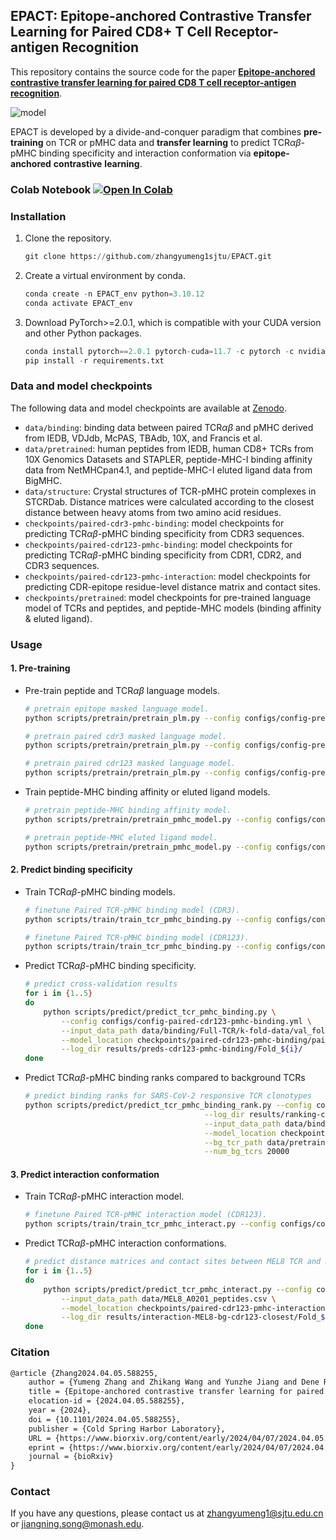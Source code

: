 ## EPACT: Epitope-anchored Contrastive Transfer Learning for Paired CD8+ T Cell Receptor-antigen Recognition

This repository contains the source code for the paper [**Epitope-anchored contrastive transfer learning for paired CD8 T cell receptor-antigen recognition**](https://www.biorxiv.org/content/10.1101/2024.04.05.588255v1).

![model](./model.png)

EPACT is developed by a divide-and-conquer paradigm that combines **pre-training** on TCR or pMHC data and **transfer learning** to predict TCR$\alpha\beta$-pMHC binding specificity and interaction conformation via **epitope-anchored** **contrastive** **learning**.

### Colab Notebook <a href="https://colab.research.google.com/github/zhangyumeng1sjtu/EPACT/blob/main/EPACT.ipynb" target="_parent"><img src="https://colab.research.google.com/assets/colab-badge.svg" alt="Open In Colab"/></a>

### Installation

1. Clone the repository.

   ```python
   git clone https://github.com/zhangyumeng1sjtu/EPACT.git
   ```
2. Create a virtual environment by conda.

   ```python
   conda create -n EPACT_env python=3.10.12
   conda activate EPACT_env
   ```
3. Download PyTorch>=2.0.1, which is compatible with your CUDA version and other Python packages.

   ```python
   conda install pytorch==2.0.1 pytorch-cuda=11.7 -c pytorch -c nvidia # for CUDA 11.7
   pip install -r requirements.txt
   ```

### Data and model checkpoints

The following data and model checkpoints are available at [Zenodo](https://zenodo.org/records/10996150).

- `data/binding`: binding data between paired TCR$\alpha\beta$ and pMHC derived from IEDB, VDJdb, McPAS, TBAdb, 10X, and Francis et al.
- `data/pretrained`: human peptides from IEDB, human CD8+ TCRs from 10X Genomics Datasets and STAPLER, peptide-MHC-I binding affinity data from NetMHCpan4.1, and peptide-MHC-I eluted ligand data from BigMHC.
- `data/structure`: Crystal structures of TCR-pMHC protein complexes in STCRDab. Distance matrices were calculated according to the closest distance between heavy atoms from two amino acid residues.
- `checkpoints/paired-cdr3-pmhc-binding`: model checkpoints for predicting TCR$\alpha\beta$-pMHC binding specificity from CDR3 sequences.
- `checkpoints/paired-cdr123-pmhc-binding`: model checkpoints for predicting TCR$\alpha\beta$-pMHC binding specificity from CDR1, CDR2, and CDR3 sequences.
- `checkpoints/paired-cdr123-pmhc-interaction`: model checkpoints for predicting CDR-epitope residue-level distance matrix and contact sites.
- `checkpoints/pretrained`: model checkpoints for pre-trained language model of TCRs and peptides, and peptide-MHC models (binding affinity & eluted ligand).

### Usage

#### 1. Pre-training

- Pre-train peptide and TCR$\alpha\beta$ language models.

  ```bash
  # pretrain epitope masked language model.
  python scripts/pretrain/pretrain_plm.py --config configs/config-pretrain-epitope-lm.yml

  # pretrain paired cdr3 masked language model.
  python scripts/pretrain/pretrain_plm.py --config configs/config-pretrain-cdr3-lm.yml

  # pretrain paired cdr123 masked language model.
  python scripts/pretrain/pretrain_plm.py --config configs/config-pretrain-cdr123-lm.yml
  ```
- Train peptide-MHC binding affinity or eluted ligand models.

  ```bash
  # pretrain peptide-MHC binding affinity model.
  python scripts/pretrain/pretrain_pmhc_model.py --config configs/config-pmhc-binding.yml

  # pretrain peptide-MHC eluted ligand model.
  python scripts/pretrain/pretrain_pmhc_model.py --config configs/config-pmhc-elution.yml
  ```

#### 2. Predict binding specificity

- Train TCR$\alpha\beta$-pMHC binding models.

  ```bash
  # finetune Paired TCR-pMHC binding model (CDR3).
  python scripts/train/train_tcr_pmhc_binding.py --config configs/config-paired-cdr3-pmhc-binding.yml 

  # finetune Paired TCR-pMHC binding model (CDR123).
  python scripts/train/train_tcr_pmhc_binding.py --config configs/config-paired-cdr123-pmhc-binding.yml
  ```
- Predict TCR$\alpha\beta$-pMHC binding specificity.

  ```bash
  # predict cross-validation results
  for i in {1..5}
  do
      python scripts/predict/predict_tcr_pmhc_binding.py \
          --config configs/config-paired-cdr123-pmhc-binding.yml \
          --input_data_path data/binding/Full-TCR/k-fold-data/val_fold_${i}.csv \
          --model_location checkpoints/paired-cdr123-pmhc-binding/paired-cdr123-pmhc-binding-model-fold-${i}.pt\
          --log_dir results/preds-cdr123-pmhc-binding/Fold_${i}/
  done
  ```
- Predict TCR$\alpha\beta$-pMHC binding ranks compared to background TCRs

  ```bash
  # predict binding ranks for SARS-CoV-2 responsive TCR clonotypes
  python scripts/predict/predict_tcr_pmhc_binding_rank.py --config configs/config-paired-cdr123-pmhc-binding.yml \
                                          --log_dir results/ranking-covid-cdr123/ \
                                          --input_data_path data/binding/covid_clonotypes.csv \
                                          --model_location checkpoints/paired-cdr123-pmhc-binding/paired-cdr123-pmhc-binding-model-all.pt \
                                          --bg_tcr_path data/pretrained/10x-paired-healthy-human-tcr-repertoire.csv \
                                          --num_bg_tcrs 20000
  ```

#### 3. Predict interaction conformation

- Train TCR$\alpha\beta$-pMHC interaction model.

  ```bash
  # finetune Paired TCR-pMHC interaction model (CDR123).
  python scripts/train/train_tcr_pmhc_interact.py --config configs/config-paired-cdr123-pmhc-interact.yml
  ```
- Predict TCR$\alpha\beta$-pMHC interaction conformations.

  ```bash
  # predict distance matrices and contact sites between MEL8 TCR and HLA-A2-presented peptides.
  for i in {1..5}
  do
      python scripts/predict/predict_tcr_pmhc_interact.py --config configs/config-paired-cdr123-pmhc-interact.yml \
          --input_data_path data/MEL8_A0201_peptides.csv \
          --model_location checkpoints/paired-cdr123-pmhc-interaction/paired-cdr123-pmhc-interaction-model-fold-${i}.pt \
          --log_dir results/interaction-MEL8-bg-cdr123-closest/Fold_${i}/
  done
  ```

### Citation

```tex
@article {Zhang2024.04.05.588255,
	author = {Yumeng Zhang and Zhikang Wang and Yunzhe Jiang and Dene R Littler and Mark Gerstein and Anthony W Purcell and Jamie Rossjohn and Hong-Yu Ou and Jiangning Song},
	title = {Epitope-anchored contrastive transfer learning for paired CD8+ T cell receptor-antigen recognition},
	elocation-id = {2024.04.05.588255},
	year = {2024},
	doi = {10.1101/2024.04.05.588255},
	publisher = {Cold Spring Harbor Laboratory},
	URL = {https://www.biorxiv.org/content/early/2024/04/07/2024.04.05.588255},
	eprint = {https://www.biorxiv.org/content/early/2024/04/07/2024.04.05.588255.full.pdf},
	journal = {bioRxiv}
}
```

### Contact

If you have any questions, please contact us at [zhangyumeng1@sjtu.edu.cn](mailto:zhangyumeng1@sjtu.edu.cn) or [jiangning.song@monash.edu](mailto:jiangning.song@monash.edu).
